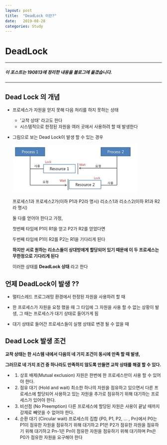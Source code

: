 ```yaml
---
layout: post
title:  "DeadLock 이란?"
date:   2019-08-28
categories: Study
---
```


# DeadLock

---

##### 이 포스트는 190813에 정리한 내용을 블로그에 옮겼습니다.

---

## Dead Lock 의 개념

- 프로세스가 자원을 얻지 못해 다음 처리를 하지 못하는 상태
    - '교착 상태' 라고도 한다
    - 시스템적으로 한정된 자원을 여러 곳에서 사용하려 할 때 발생한다
    
- 그림으로 보는 Dead Lock이 발생 할 수 있는 경우
    
    <img width="400" alt="image" src="https://github.com/VincentGeranium/VincentGeranium.github.io/blob/master/assets/img/deadLock.png">
    
    프로세스1과 프로세스2가(이하 P1과 P2라 명시) 리소스1과 리소스2(이하 R1과 R2라 명시) 
    
    둘 다를 얻어야 한다고 가정,
    
    첫번째 타임에 P1이 R1을 얻고 P2가 R2를 얻었다면
    
    두번째 타임에 P1이 R2를 P2는 R1을 기다리게 된다
    
    **하지만 서로 원하는 리소스들이 상대방에게 할당되어 있기 때문에 이 두 프로세스는 무한정으로 기다리게 된다**
    
    이러한 상태를 **DeadLock 상태** 라고 한다
    
## 언제 DeadLock이 발생 ??

- 멀티스레드 프로그래밍 환경에서 한정된 자원을 사용하려 할 때

- 한 프로세스가 자원을 요청 했을 때 그 타임에 그 자원을 사용 할 수 없는 상황이 발생, 그 때는 프로세스가 대기 상태로 들어가게 됨

- 대기 상태로 들어간 프로세스들이 실행 상태로 변경 될 수 없을 때

## Dead Lock 발생 조건

**교착 상태는 한 시스템 내에서 다음의 네 가지 조건이 동시에 만족 할 때 발생,**

**그러므로 네 가지 조건 중 하나라도 만족하지 않도록 만들면 교착 상태를 해결 할 수 있다.**

- 1. 상호 배제(Mutual exclusion)
    자원은 한번에 한 프로세스만이 사용 할 수 있어야 한다.
    
- 2. 점유 대기 (Hold and wait)
    최소한 하나의 자원을 점유하고 있으면서 다른 프로세스에 할당되어 사용하고 있는 자원을 추가로 점유하기 위해 대기하는 프로세스가 있어야 한다.

- 3. 비선점 (No Preemption)
    다른 프로세스에 할당된 자원은 사용이 끝날 때까지 강제로 빼앗을 수 없어야 한다.
    
- 4. 순환 대기 (Circular wait)
    프로세스의 집합 {P0, P1, P2, ... , Pn}에서 P0는 P1이 점유한 자원을 점유하기 위해 대기하고 P1은 P2가 점유한 자원을 점유하기 위해 대기하고 Pn-1은 Pn이 점유한 자원을 점유하기 위해 대기하며 Pn은 P0가 점유한 자원을 요구해야 한다
